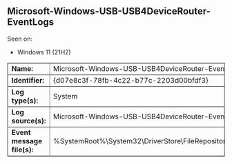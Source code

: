## Microsoft-Windows-USB-USB4DeviceRouter-EventLogs

Seen on:
* Windows 11 (21H2)

<table border="1" class="docutils">
  <tbody>
    <tr>
      <td><b>Name:</b></td>
      <td>Microsoft-Windows-USB-USB4DeviceRouter-EventLogs</td>
    </tr>
    <tr>
      <td><b>Identifier:</b></td>
      <td>{d07e8c3f-78fb-4c22-b77c-2203d00bfdf3}</td>
    </tr>
    <tr>
      <td><b>Log type(s):</b></td>
      <td>System</td>
    </tr>
    <tr>
      <td><b>Log source(s):</b></td>
      <td>Microsoft-Windows-USB-USB4DeviceRouter-EventLogs</td>
    </tr>
    <tr>
      <td><b>Event message file(s):</b></td>
      <td>%SystemRoot%\System32\DriverStore\FileRepository\usb4devicerouter.inf_amd64_8d9a17bd8e5b4b11\Usb4DeviceRouter.sys</td>
    </tr>
  </tbody>
</table>

&nbsp;


